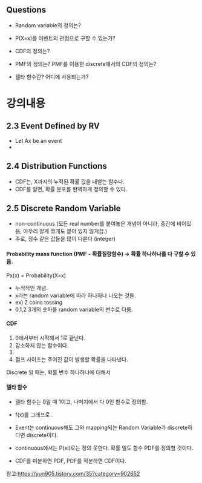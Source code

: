
## Questions
- Random variable의 정의는?
- P(X=x)를 이벤트의 관점으로 구할 수 있는가?

- CDF의 정의는?

- PMF의 정의는? PMF를 이용한 discrete에서의 CDF의 정의는?

- 델타 함수란? 어디에 사용되는가?

# 강의내용 

## 2.3 Event Defined by RV 
- Let Ax be an event 
- 

## 2.4 Distribution Functions 

- CDF는, X까지의 누적된 확률 값을 내뱉는 함수다. 
- CDF를 알면, 확률 분포를 완벽하게 정의할 수 있다.



## 2.5 Discrete Random Variable 
 - non-continuous (모든 real number를 붙여놓은 개념이 아니라, 중간에 비어있음, 아무리 잘게 쪼개도 붙어 있지 않게끔.)
 - 주로, 정수 같은 값들을 많이 다룬다 (integer)

#### Probability mass function (PMF - 확률질량함수) -> 확률 하나하나를 다 구할 수 있음.
Px(x) = Probability(X=x) 
- 누적적인 개념. 
- x라는 random variable에 따라 하나하나 나오는 것들. 
- ex) 2 coins tossing 
- 0,1,2 3개의 숫자를 random variable의 변수로 다룸.

#### CDF
1. 0에서부터 시작해서 1로 끝난다.
2. 감소하지 않는 함수이다.
3. 
4. 점프 사이즈는 주어진 값이 발생할 확률을 나타낸다.


Discrete 일 때는, 확률 변수 하나하나에 대해서 


#### 델타 함수

- 델타 함수는 0일 때 1이고, 나머지에서 다 0인 함수로 정의함.
- f(x)를 그래프로 .

- Event는 continuous해도 그와 mapping되는 Random Variable가 discrete하다면 discrete이다. 
- continuous에서는 P(xi)로는 정의 못한다. 확률 밀도 함수 PDF를 정의할 것이다.


- CDF를 미분하면 PDF, PDF를 적분하면 CDF이다.

 참고:https://yun905.tistory.com/35?category=902652
